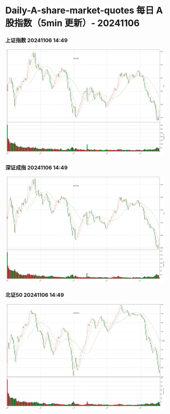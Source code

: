 
# Daily-A-share-market-quotes 每日 A 股指数（5min 更新）- 20241106

### 上证指数 20241106 14:49
![](./fig/2024/11/20241106-sh000001.png)

### 深证成指 20241106 14:49
![](./fig/2024/11/20241106-sz399001.png)

### 北证50 20241106 14:49
![](./fig/2024/11/20241106-bj899050.png)
